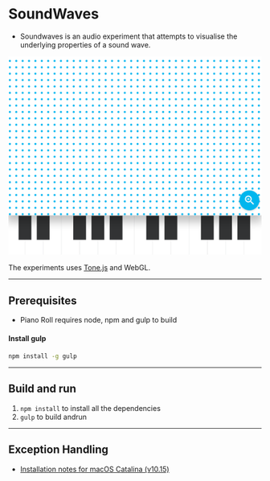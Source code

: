 # SoundWaves
- Soundwaves is an audio experiment that attempts to visualise the underlying properties of a sound wave.

![SoundWaves](./render.png)

The experiments uses [Tone.js](https://github.com/Tonejs/Tone.js) and WebGL.

---

## Prerequisites
- Piano Roll requires node, npm and gulp to build

#### Install gulp
```sh
npm install -g gulp
```

---

## Build and run
1. `npm install` to install all the dependencies
2. `gulp` to build andrun

---

## Exception Handling
- [Installation notes for macOS Catalina (v10.15)](https://github.com/nodejs/node-gyp/blob/master/macOS_Catalina.md)